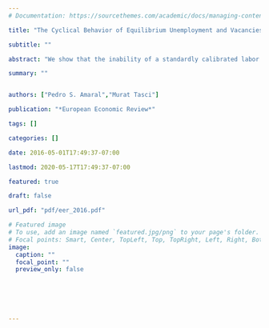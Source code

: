 ```yaml
---
# Documentation: https://sourcethemes.com/academic/docs/managing-content/

title: "The Cyclical Behavior of Equilibrium Unemployment and Vacancies Across OECD Countries"

subtitle: ""

abstract: "We show that the inability of a standardly calibrated labor search-and-matching model to account for observed levels of labor market volatility extends beyond the U.S. to a set of OECD countries. That is, the volatility puzzle is ubiquitous. We arguet hat cross-country data is helpful in scrutinizing between potential solutions to this puzzle. To illustrate this, we show that the solution proposed in Hagedorn and Manovskii (2008) is rather fragile and fails for some countries in our sample. It delivers counterfactually low volatility for economies where the elasticity of wages with respect to productivity is sufficiently high and where productivity persistence and/orvacancy-filling rates are sufficiently low."

summary: ""


authors: ["Pedro S. Amaral","Murat Tasci"]

publication: "*European Economic Review*"

tags: []

categories: []

date: 2016-05-01T17:49:37-07:00

lastmod: 2020-05-17T17:49:37-07:00

featured: true

draft: false

url_pdf: "pdf/eer_2016.pdf"

# Featured image
# To use, add an image named `featured.jpg/png` to your page's folder.
# Focal points: Smart, Center, TopLeft, Top, TopRight, Left, Right, BottomLeft, Bottom, BottomRight.
image:
  caption: ""
  focal_point: ""
  preview_only: false






---
```

